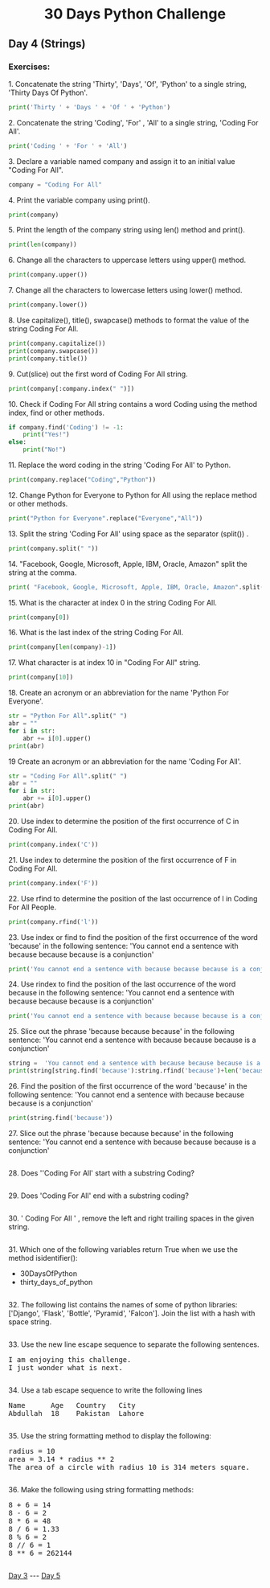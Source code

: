 <h1 align="center">30 Days Python Challenge</h1>
<h2>Day 4 (Strings)</h1>
<h3>Exercises:</h3>
<p>1. Concatenate the string 'Thirty', 'Days', 'Of', 'Python' to a single string, 'Thirty Days Of Python'.</p>

```py
print('Thirty ' + 'Days ' + 'Of ' + 'Python')
```

<p>2. Concatenate the string 'Coding', 'For' , 'All' to a single string, 'Coding For All'.</p>

```py
print('Coding ' + 'For ' + 'All')
```

<p>3. Declare a variable named company and assign it to an initial value "Coding For All".</p>

```py
company = "Coding For All"
```

<p>4. Print the variable company using print().</p>

```py
print(company)
```

<p>5. Print the length of the company string using len() method and print().</p>

```py
print(len(company))
```

<p>6. Change all the characters to uppercase letters using upper() method.</p>

```py
print(company.upper())
```

<p>7. Change all the characters to lowercase letters using lower() method.</p>

```py
print(company.lower())
```

<p>8. Use capitalize(), title(), swapcase() methods to format the value of the string Coding For All.</p>

```py
print(company.capitalize())
print(company.swapcase())
print(company.title())
```

<p>9. Cut(slice) out the first word of Coding For All string.</p>

```py
print(company[:company.index(" ")])
```

<p>10. Check if Coding For All string contains a word Coding using the method index, find or other methods.</p>

```py
if company.find('Coding') != -1:
    print("Yes!")
else:
    print("No!")
```

<p>11. Replace the word coding in the string 'Coding For All' to Python.</p>

```py
print(company.replace("Coding","Python"))
```

<p>12. Change Python for Everyone to Python for All using the replace method or other methods.</p>

```py
print("Python for Everyone".replace("Everyone","All"))
```

<p>13. Split the string 'Coding For All' using space as the separator (split()) .</p>

```py
print(company.split(" "))
```

<p>14. "Facebook, Google, Microsoft, Apple, IBM, Oracle, Amazon" split the string at the comma.</p>

```py
print( "Facebook, Google, Microsoft, Apple, IBM, Oracle, Amazon".split(","))
```

<p>15. What is the character at index 0 in the string Coding For All.</p>

```py
print(company[0])
```

<p>16. What is the last index of the string Coding For All.</p>

```py
print(company[len(company)-1])
```

<p>17. What character is at index 10 in "Coding For All" string.</p>

```py
print(company[10])
```

<p>18. Create an acronym or an abbreviation for the name 'Python For Everyone'.</p>

```py
str = "Python For All".split(" ")
abr = ""
for i in str:
    abr += i[0].upper()
print(abr)
```

<p>19 Create an acronym or an abbreviation for the name 'Coding For All'.</p>

```py
str = "Coding For All".split(" ")
abr = ""
for i in str:
    abr += i[0].upper()
print(abr)
```

<p>20. Use index to determine the position of the first occurrence of C in Coding For All.</p>

```py
print(company.index('C'))
```

<p>21. Use index to determine the position of the first occurrence of F in Coding For All.</p>

```py
print(company.index('F'))
```

<p>22. Use rfind to determine the position of the last occurrence of l in Coding For All People.</p>

```py
print(company.rfind('l'))
```

<p>23. Use index or find to find the position of the first occurrence of the word 'because' in the following sentence: 'You cannot end a sentence with because because because is a conjunction'</p>

```py
print('You cannot end a sentence with because because because is a conjunction'.find("because"))
```

<p>24. Use rindex to find the position of the last occurrence of the word because in the following sentence: 'You cannot end a sentence with because because because is a conjunction'</p>

```py
print('You cannot end a sentence with because because because is a conjunction'.rfind("because"))
```

<p>25. Slice out the phrase 'because because because' in the following sentence: 'You cannot end a sentence with because because because is a conjunction'
</p>

```py
string =  'You cannot end a sentence with because because because is a conjunction'
print(string[string.find('because'):string.rfind('because')+len('because')])
```

<p>26. Find the position of the first occurrence of the word 'because' in the following sentence: 'You cannot end a sentence with because because because is a conjunction'</p>

```py
print(string.find('because'))
```

<p>27. Slice out the phrase 'because because because' in the following sentence: 'You cannot end a sentence with because because because is a conjunction'</p>

```py
```

<p>28. Does ''Coding For All' start with a substring Coding?</p>

```py
```

<p>29. Does 'Coding For All' end with a substring coding?</p>

```py
```

<p>30. '   Coding For All      '  , remove the left and right trailing spaces in the given string.</p>

```py
```

<p>31. Which one of the following variables return True when we use the method isidentifier():</p>
<ul>
    <li>30DaysOfPython</li>
    <li>thirty_days_of_python</li>
</ul>

```py
```

<p>32. The following list contains the names of some of python libraries: ['Django', 'Flask', 'Bottle', 'Pyramid', 'Falcon']. Join the list with a hash with space string.</p>

```py
```

<p>33. Use the new line escape sequence to separate the following sentences.</p>
<pre>
I am enjoying this challenge.
I just wonder what is next.
</pre>

```py
```

<p>34. Use a tab escape sequence to write the following lines</p>
<pre>
Name      Age   Country   City
Abdullah  18    Pakistan  Lahore
</pre>

```py
```

<p>35. Use the string formatting method to display the following:</p>
<pre>
radius = 10
area = 3.14 * radius ** 2
The area of a circle with radius 10 is 314 meters square.
</pre>

```py
```

<p>36. Make the following using string formatting methods:</p>
<pre>
8 + 6 = 14
8 - 6 = 2
8 * 6 = 48
8 / 6 = 1.33
8 % 6 = 2
8 // 6 = 1
8 ** 6 = 262144
</pre>

```py
```
<a href="Day3.md">Day 3</a> --- <a href="Day5.md">Day 5</a>